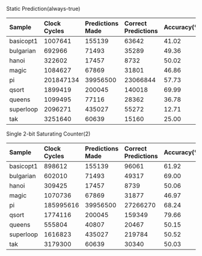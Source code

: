 Static Prediction(always-true)

| Sample      | Clock Cycles | Predictions Made | Correct Predictions | Accuracy(%) |
|:------------|:-------------|:-----------------|:--------------------|:------------|
| basicopt1   | 1007641      | 155139           | 63642               | 41.02       |
| bulgarian   | 692966       | 71493            | 35289               | 49.36       |
| hanoi       | 322602       | 17457            | 8732                | 50.02       |
| magic       | 1084627      | 67869            | 31801               | 46.86       |
| pi          | 201847134    | 39956500         | 23066844            | 57.73       |
| qsort       | 1899419      | 200045           | 140018              | 69.99       |
| queens      | 1099495      | 77116            | 28362               | 36.78       |
| superloop   | 2096271      | 435027           | 55272               | 12.71       |
| tak         | 3251640      | 60639            | 15160               | 25.00       |

Single 2-bit Saturating Counter(2)

| Sample      | Clock Cycles | Predictions Made | Correct Predictions | Accuracy(%)  |
|:------------|:-------------|:-----------------|:--------------------|:-------------|
| basicopt1   | 898612       | 155139           | 96061               | 61.92        |
| bulgarian   | 602010       | 71493            | 49317               | 69.00        |
| hanoi       | 309425       | 17457            | 8739                | 50.06        |
| magic       | 1070736      | 67869            | 31877               | 46.97        |
| pi          | 185995616    | 39956500         | 27266270            | 68.24        |
| qsort       | 1774116      | 200045           | 159349              | 79.66        |
| queens      | 555804       | 40807            | 20467               | 50.15        |
| superloop   | 1616823      | 435027           | 219784              | 50.52        |
| tak         | 3179300      | 60639            | 30340               | 50.03        |
